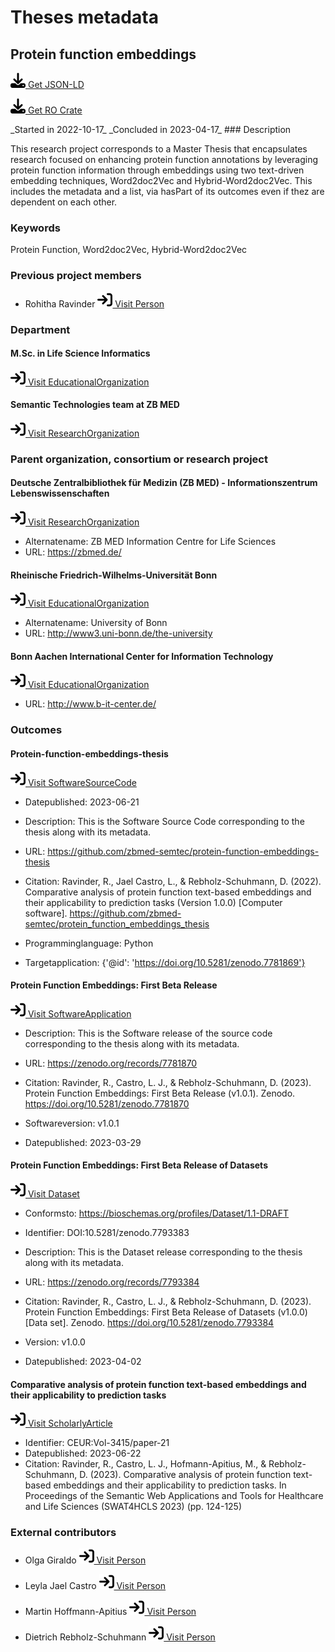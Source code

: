# Theses metadata

## Protein function embeddings

<p><img src = "/images/get.svg" alt="Get JSON-LD"/><a href="../../metadata/theses/2023_Protein_function_embeddings.json" target="_blank" download="metadata.json"> Get JSON-LD</a></p>
<p><img src = "/images/get.svg" alt="Get RO-Crate"/><a href="../../metadata/theses/2023_Protein_function_embeddings/ro-crate-metadata.json" target="_blank" download="ro-crate-metadata.json"> Get RO Crate</a></p>
_Started in 2022-10-17_
_Concluded in 2023-04-17_
### Description

This research project corresponds to a Master Thesis that encapsulates research focused on enhancing protein function annotations by leveraging protein function information through embeddings using two text-driven embedding techniques, Word2doc2Vec and Hybrid-Word2doc2Vec. This includes the metadata and a list, via hasPart of its outcomes even if thez are dependent on each other.
### Keywords

Protein Function, Word2doc2Vec, Hybrid-Word2doc2Vec
### Previous project members

- Rohitha Ravinder		<a href="https://orcid.org/0009-0004-4484-6283" target="_blank"><img src = "/images/visit.svg" alt="Visit URL"/> Visit Person</a>

### Department

#### M.Sc. in Life Science Informatics

<a href="https://www.b-it-center.de/b-it-programmes/msc-in-life-science-informatics/description" target="_blank"><img src = "/images/visit.svg" alt="Visit URL"/> Visit EducationalOrganization</a>

#### Semantic Technologies team at ZB MED

<a href="https://zbmed-semtec.github.io/" target="_blank"><img src = "/images/visit.svg" alt="Visit URL"/> Visit ResearchOrganization</a>

### Parent organization, consortium or research project

#### Deutsche Zentralbibliothek für Medizin (ZB MED) - Informationszentrum Lebenswissenschaften

<a href="https://ror.org/0259fwx54" target="_blank"><img src = "/images/visit.svg" alt="Visit URL"/> Visit ResearchOrganization</a>

- Alternatename: ZB MED Information Centre for Life Sciences
- URL: <a href="https://zbmed.de/" target="_blank">https://zbmed.de/</a>

#### Rheinische Friedrich-Wilhelms-Universität Bonn

<a href="https://ror.org/041nas322" target="_blank"><img src = "/images/visit.svg" alt="Visit URL"/> Visit EducationalOrganization</a>

- Alternatename: University of Bonn
- URL: <a href="http://www3.uni-bonn.de/the-university" target="_blank">http://www3.uni-bonn.de/the-university</a>

#### Bonn Aachen International Center for Information Technology

<a href="https://ror.org/054zhq066" target="_blank"><img src = "/images/visit.svg" alt="Visit URL"/> Visit EducationalOrganization</a>

- URL: <a href="http://www.b-it-center.de/" target="_blank">http://www.b-it-center.de/</a>

### Outcomes

#### Protein-function-embeddings-thesis

<a href="https://github.com/zbmed-semtec/protein-function-embeddings-thesis" target="_blank"><img src = "/images/visit.svg" alt="Visit URL"/> Visit SoftwareSourceCode</a>

- Datepublished: 2023-06-21
- Description: This is the Software Source Code corresponding to the thesis along with its metadata.
- URL: <a href="https://github.com/zbmed-semtec/protein-function-embeddings-thesis" target="_blank">https://github.com/zbmed-semtec/protein-function-embeddings-thesis</a>

- Citation: Ravinder, R., Jael Castro, L., & Rebholz-Schuhmann, D. (2022). Comparative analysis of protein function text-based embeddings and their applicability to prediction tasks (Version 1.0.0) [Computer software]. https://github.com/zbmed-semtec/protein_function_embeddings_thesis
- Programminglanguage: Python
- Targetapplication: {'@id': 'https://doi.org/10.5281/zenodo.7781869'}
#### Protein Function Embeddings: First Beta Release

<a href="https://doi.org/10.5281/zenodo.7781869" target="_blank"><img src = "/images/visit.svg" alt="Visit URL"/> Visit SoftwareApplication</a>

- Description: This is the Software release of the source code corresponding to the thesis along with its metadata.
- URL: <a href="https://zenodo.org/records/7781870" target="_blank">https://zenodo.org/records/7781870</a>

- Citation: Ravinder, R., Castro, L. J., & Rebholz-Schuhmann, D. (2023). Protein Function Embeddings: First Beta Release (v1.0.1). Zenodo. https://doi.org/10.5281/zenodo.7781870
- Softwareversion: v1.0.1
- Datepublished: 2023-03-29
#### Protein Function Embeddings: First Beta Release of Datasets

<a href="https://doi.org/10.5281/zenodo.7793383" target="_blank"><img src = "/images/visit.svg" alt="Visit URL"/> Visit Dataset</a>

- Conformsto: https://bioschemas.org/profiles/Dataset/1.1-DRAFT
- Identifier: DOI:10.5281/zenodo.7793383
- Description: This is the Dataset release corresponding to the thesis along with its metadata.
- URL: <a href="https://zenodo.org/records/7793384" target="_blank">https://zenodo.org/records/7793384</a>

- Citation: Ravinder, R., Castro, L. J., & Rebholz-Schuhmann, D. (2023). Protein Function Embeddings: First Beta Release of Datasets (v1.0.0) [Data set]. Zenodo. https://doi.org/10.5281/zenodo.7793384
- Version: v1.0.0
- Datepublished: 2023-04-02
#### Comparative analysis of protein function text-based embeddings and their applicability to prediction tasks

<a href="https://ceur-ws.org/Vol-3415/paper-21.pdf" target="_blank"><img src = "/images/visit.svg" alt="Visit URL"/> Visit ScholarlyArticle</a>

- Identifier: CEUR:Vol-3415/paper-21
- Datepublished: 2023-06-22
- Citation: Ravinder, R., Castro, L. J., Hofmann-Apitius, M., & Rebholz-Schuhmann, D. (2023). Comparative analysis of protein function text-based embeddings and their applicability to prediction tasks. In Proceedings of the Semantic Web Applications and Tools for Healthcare and Life Sciences (SWAT4HCLS 2023) (pp. 124-125)
### External contributors

- Olga Giraldo		<a href="https://orcid.org/0000-0003-2978-8922" target="_blank"><img src = "/images/visit.svg" alt="Visit URL"/> Visit Person</a>

- Leyla Jael Castro		<a href="https://orcid.org/0000-0003-3986-0510" target="_blank"><img src = "/images/visit.svg" alt="Visit URL"/> Visit Person</a>

- Martin Hoffmann-Apitius		<a href="https://orcid.org/0000-0001-9012-6720" target="_blank"><img src = "/images/visit.svg" alt="Visit URL"/> Visit Person</a>

- Dietrich Rebholz-Schuhmann		<a href="https://orcid.org/0000-0002-1018-0370" target="_blank"><img src = "/images/visit.svg" alt="Visit URL"/> Visit Person</a>



<script type="application/ld+json">
{
  "@context": "https://schema.org/",
  "@id": "https://zbmed-semtec.github.io/theses/2023_Protein_function_embeddings",
  "@type": "ResearchProject",
  "name": "Protein function embeddings",
  "foundingDate": "2022-10-17",
  "dissolutionDate": "2023-04-17",
  "description": "This research project corresponds to a Master Thesis that encapsulates research focused on enhancing protein function annotations by leveraging protein function information through embeddings using two text-driven embedding techniques, Word2doc2Vec and Hybrid-Word2doc2Vec. This includes the metadata and a list, via hasPart of its outcomes even if thez are dependent on each other.",
  "keywords": "Protein Function, Word2doc2Vec, Hybrid-Word2doc2Vec",
  "alumni": [
    {
      "@type": "Person",
      "@id": "https://orcid.org/0009-0004-4484-6283",
      "givenName": "Rohitha",
      "familyName": "Ravinder"
    }
  ],
  "department": [
    {
      "@type": "EducationalOrganization",
      "@id": "https://www.b-it-center.de/b-it-programmes/msc-in-life-science-informatics/description",
      "name": "M.Sc. in Life Science Informatics"
    },
    {
      "@type": "ResearchOrganization",
      "@id": "https://zbmed-semtec.github.io/",
      "name": "Semantic Technologies team at ZB MED"
    }
  ],
  "parentOrganization": [
    {
      "@type": "ResearchOrganization",
      "@id": "https://ror.org/0259fwx54",
      "name": "Deutsche Zentralbibliothek f\u00fcr Medizin (ZB MED) - Informationszentrum Lebenswissenschaften",
      "alternateName": "ZB MED Information Centre for Life Sciences",
      "url": "https://zbmed.de/"
    },
    {
      "@type": "EducationalOrganization",
      "@id": "https://ror.org/041nas322",
      "name": "Rheinische Friedrich-Wilhelms-Universit\u00e4t Bonn",
      "alternateName": "University of Bonn",
      "url": "http://www3.uni-bonn.de/the-university"
    },
    {
      "@type": "EducationalOrganization",
      "@id": "https://ror.org/054zhq066",
      "name": "Bonn Aachen International Center for Information Technology",
      "url": "http://www.b-it-center.de/"
    }
  ],
  "knowsAbout": [
    {
      "@type": "SoftwareSourceCode",
      "@id": "https://github.com/zbmed-semtec/protein-function-embeddings-thesis",
      "datePublished": "2023-06-21",
      "name": "Protein-function-embeddings-thesis",
      "description": "This is the Software Source Code corresponding to the thesis along with its metadata.",
      "url": "https://github.com/zbmed-semtec/protein-function-embeddings-thesis",
      "citation": "Ravinder, R., Jael Castro, L., & Rebholz-Schuhmann, D. (2022). Comparative analysis of protein function text-based embeddings and their applicability to prediction tasks (Version 1.0.0) [Computer software]. https://github.com/zbmed-semtec/protein_function_embeddings_thesis",
      "programmingLanguage": "Python",
      "targetApplication": {
        "@id": "https://doi.org/10.5281/zenodo.7781869"
      }
    },
    {
      "@type": "SoftwareApplication",
      "@id": "https://doi.org/10.5281/zenodo.7781869",
      "http://purl.org/dc/terms/conformsTo": "https://bioschemas.org/profiles/ComputationalTool/1.0-RELEASE",
      "name": "Protein Function Embeddings: First Beta Release",
      "description": "This is the Software release of the source code corresponding to the thesis along with its metadata.",
      "url": "https://zenodo.org/records/7781870",
      "citation": "Ravinder, R., Castro, L. J., & Rebholz-Schuhmann, D. (2023). Protein Function Embeddings: First Beta Release (v1.0.1). Zenodo. https://doi.org/10.5281/zenodo.7781870",
      "softwareVersion": "v1.0.1",
      "datePublished": "2023-03-29"
    },
    {
      "@type": "Dataset",
      "@id": "https://doi.org/10.5281/zenodo.7793383",
      "conformsTo": "https://bioschemas.org/profiles/Dataset/1.1-DRAFT",
      "identifier": "DOI:10.5281/zenodo.7793383",
      "name": "Protein Function Embeddings: First Beta Release of Datasets",
      "description": "This is the Dataset release corresponding to the thesis along with its metadata.",
      "url": "https://zenodo.org/records/7793384",
      "citation": "Ravinder, R., Castro, L. J., & Rebholz-Schuhmann, D. (2023). Protein Function Embeddings: First Beta Release of Datasets (v1.0.0) [Data set]. Zenodo. https://doi.org/10.5281/zenodo.7793384",
      "version": "v1.0.0",
      "datePublished": "2023-04-02"
    },
    {
      "@type": "ScholarlyArticle",
      "@id": "https://ceur-ws.org/Vol-3415/paper-21.pdf",
      "http://purl.org/dc/terms/conformsTo": "https://bioschemas.org/profiles/ScholarlyArticle/0.3-DRAFT",
      "identifier": "CEUR:Vol-3415/paper-21",
      "name": "Comparative analysis of protein function text-based embeddings and their applicability to prediction tasks",
      "datePublished": "2023-06-22",
      "citation": "Ravinder, R., Castro, L. J., Hofmann-Apitius, M., & Rebholz-Schuhmann, D. (2023). Comparative analysis of protein function text-based embeddings and their applicability to prediction tasks. In Proceedings of the Semantic Web Applications and Tools for Healthcare and Life Sciences (SWAT4HCLS 2023) (pp. 124-125)"
    }
  ],
  "member": [
    {
      "@type": "Person",
      "@id": "https://orcid.org/0000-0003-2978-8922",
      "givenName": "Olga",
      "familyName": "Giraldo"
    },
    {
      "@type": "Person",
      "@id": "https://orcid.org/0000-0003-3986-0510",
      "givenName": "Leyla Jael",
      "familyName": "Castro"
    },
    {
      "@type": "Person",
      "@id": "https://orcid.org/0000-0001-9012-6720",
      "givenName": "Martin",
      "familyName": "Hoffmann-Apitius"
    },
    {
      "@type": "Person",
      "@id": "https://orcid.org/0000-0002-1018-0370",
      "givenName": "Dietrich",
      "familyName": "Rebholz-Schuhmann"
    }
  ]
}
</script>

